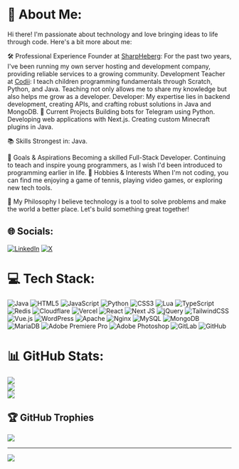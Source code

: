 # 💫 About Me:
Hi there! I'm passionate about technology and love bringing ideas to life through code. Here's a bit more about me:

🛠️ Professional Experience
Founder at [SharpHeberg](https://sharpheberg.com/): For the past two years, I've been running my own server hosting and development company, providing reliable services to a growing community.
Development Teacher at [Codii](https://codii.fr/): I teach children programming fundamentals through Scratch, Python, and Java. Teaching not only allows me to share my knowledge but also helps me grow as a developer.
Developer: My expertise lies in backend development, creating APIs, and crafting robust solutions in Java and MongoDB.
🚀 Current Projects
Building bots for Telegram using Python.
Developing web applications with Next.js.
Creating custom Minecraft plugins in Java.

📚 Skills
Strongest in: Java.

🎯 Goals & Aspirations
Becoming a skilled Full-Stack Developer.
Continuing to teach and inspire young programmers, as I wish I'd been introduced to programming earlier in life.
🎾 Hobbies & Interests
When I'm not coding, you can find me enjoying a game of tennis, playing video games, or exploring new tech tools.

🌟 My Philosophy
I believe technology is a tool to solve problems and make the world a better place. Let's build something great together!

## 🌐 Socials:
[![LinkedIn](https://img.shields.io/badge/LinkedIn-%230077B5.svg?logo=linkedin&logoColor=white)](https://linkedin.com/in/https://www.linkedin.com/in/raphael518/) [![X](https://img.shields.io/badge/X-black.svg?logo=X&logoColor=white)](https://x.com/https://x.com/SitheyMC) 

# 💻 Tech Stack:
![Java](https://img.shields.io/badge/java-%23ED8B00.svg?style=for-the-badge&logo=openjdk&logoColor=white) ![HTML5](https://img.shields.io/badge/html5-%23E34F26.svg?style=for-the-badge&logo=html5&logoColor=white) ![JavaScript](https://img.shields.io/badge/javascript-%23323330.svg?style=for-the-badge&logo=javascript&logoColor=%23F7DF1E) ![Python](https://img.shields.io/badge/python-3670A0?style=for-the-badge&logo=python&logoColor=ffdd54) ![CSS3](https://img.shields.io/badge/css3-%231572B6.svg?style=for-the-badge&logo=css3&logoColor=white) ![Lua](https://img.shields.io/badge/lua-%232C2D72.svg?style=for-the-badge&logo=lua&logoColor=white) ![TypeScript](https://img.shields.io/badge/typescript-%23007ACC.svg?style=for-the-badge&logo=typescript&logoColor=white) ![Redis](https://img.shields.io/badge/redis-%23DD0031.svg?style=for-the-badge&logo=redis&logoColor=white) ![Cloudflare](https://img.shields.io/badge/Cloudflare-F38020?style=for-the-badge&logo=Cloudflare&logoColor=white) ![Vercel](https://img.shields.io/badge/vercel-%23000000.svg?style=for-the-badge&logo=vercel&logoColor=white) ![React](https://img.shields.io/badge/react-%2320232a.svg?style=for-the-badge&logo=react&logoColor=%2361DAFB) ![Next JS](https://img.shields.io/badge/Next-black?style=for-the-badge&logo=next.js&logoColor=white) ![jQuery](https://img.shields.io/badge/jquery-%230769AD.svg?style=for-the-badge&logo=jquery&logoColor=white) ![TailwindCSS](https://img.shields.io/badge/tailwindcss-%2338B2AC.svg?style=for-the-badge&logo=tailwind-css&logoColor=white) ![Vue.js](https://img.shields.io/badge/vue.js-%2335495e.svg?style=for-the-badge&logo=vuedotjs&logoColor=%234FC08D) ![WordPress](https://img.shields.io/badge/WordPress-%23117AC9.svg?style=for-the-badge&logo=WordPress&logoColor=white) ![Apache](https://img.shields.io/badge/apache-%23D42029.svg?style=for-the-badge&logo=apache&logoColor=white) ![Nginx](https://img.shields.io/badge/nginx-%23009639.svg?style=for-the-badge&logo=nginx&logoColor=white) ![MySQL](https://img.shields.io/badge/mysql-4479A1.svg?style=for-the-badge&logo=mysql&logoColor=white) ![MongoDB](https://img.shields.io/badge/MongoDB-%234ea94b.svg?style=for-the-badge&logo=mongodb&logoColor=white) ![MariaDB](https://img.shields.io/badge/MariaDB-003545?style=for-the-badge&logo=mariadb&logoColor=white) ![Adobe Premiere Pro](https://img.shields.io/badge/Adobe%20Premiere%20Pro-9999FF.svg?style=for-the-badge&logo=Adobe%20Premiere%20Pro&logoColor=white) ![Adobe Photoshop](https://img.shields.io/badge/adobe%20photoshop-%2331A8FF.svg?style=for-the-badge&logo=adobe%20photoshop&logoColor=white) ![GitLab](https://img.shields.io/badge/gitlab-%23181717.svg?style=for-the-badge&logo=gitlab&logoColor=white) ![GitHub](https://img.shields.io/badge/github-%23121011.svg?style=for-the-badge&logo=github&logoColor=white)
# 📊 GitHub Stats:
![](https://github-readme-stats.vercel.app/api?username=Sithey&theme=dark&hide_border=false&include_all_commits=false&count_private=false)<br/>
![](https://github-readme-streak-stats.herokuapp.com/?user=Sithey&theme=dark&hide_border=false)<br/>
![](https://github-readme-stats.vercel.app/api/top-langs/?username=Sithey&theme=dark&hide_border=false&include_all_commits=false&count_private=false&layout=compact)

## 🏆 GitHub Trophies
![](https://github-profile-trophy.vercel.app/?username=Sithey&theme=radical&no-frame=false&no-bg=true&margin-w=4)

---
[![](https://visitcount.itsvg.in/api?id=Sithey&icon=0&color=0)](https://visitcount.itsvg.in)

<!-- Proudly created with GPRM ( https://gprm.itsvg.in ) -->
